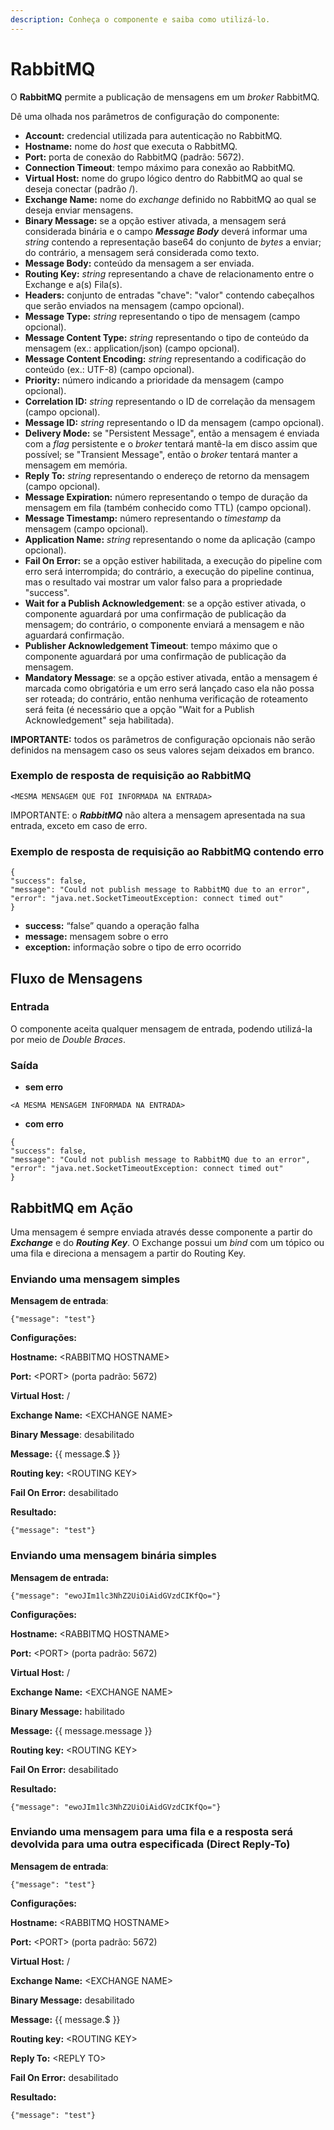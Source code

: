 ```yaml
---
description: Conheça o componente e saiba como utilizá-lo.
---
```


# RabbitMQ

O **RabbitMQ** permite a publicação de mensagens em um _broker_ RabbitMQ.

Dê uma olhada nos parâmetros de configuração do componente:

* **Account:** credencial utilizada para autenticação no RabbitMQ.
* **Hostname:** nome do _host_ que executa o RabbitMQ.
* **Port:** porta de conexão do RabbitMQ (padrão: 5672).
* **Connection Timeout**: tempo máximo para conexão ao RabbitMQ.
* **Virtual Host:** nome do grupo lógico dentro do RabbitMQ ao qual se deseja conectar (padrão /).
* **Exchange Name:** nome do _exchange_ definido no RabbitMQ ao qual se deseja enviar mensagens.
* **Binary Message:** se a opção estiver ativada, a mensagem será considerada binária e o campo _**Message Body**_ deverá informar uma _string_ contendo a representação base64 do conjunto de _bytes_ a enviar; do contrário, a mensagem será considerada como texto.
* **Message Body:** conteúdo da mensagem a ser enviada.
* **Routing Key:** _string_ representando a chave de relacionamento entre o Exchange e a(s) Fila(s).
* **Headers:** conjunto de entradas "chave": "valor" contendo cabeçalhos que serão enviados na mensagem (campo opcional).
* **Message Type:** _string_ representando o tipo de mensagem (campo opcional).
* **Message Content Type:** _string_ representando o tipo de conteúdo da mensagem (ex.: application/json) (campo opcional).
* **Message Content Encoding:** _string_ representando a codificação do conteúdo (ex.: UTF-8) (campo opcional).
* **Priority:** número indicando a prioridade da mensagem (campo opcional).
* **Correlation ID:** _string_ representando o ID de correlação da mensagem (campo opcional).
* **Message ID:** _string_ representando o ID da mensagem (campo opcional).
* **Delivery Mode:** se "Persistent Message", então a mensagem é enviada com a _flag_ persistente e o _broker_ tentará mantê-la em disco assim que possível; se "Transient Message", então o _broker_ tentará manter a mensagem em memória.
* **Reply To:** _string_ representando o endereço de retorno da mensagem (campo opcional).
* **Message Expiration:** número representando o tempo de duração da mensagem em fila (também conhecido como TTL) (campo opcional).
* **Message Timestamp:** número representando o _timestamp_ da mensagem (campo opcional).
* **Application Name:** _string_ representando o nome da aplicação (campo opcional).
* **Fail On Error:** se a opção estiver habilitada, a execução do pipeline com erro será interrompida; do contrário, a execução do pipeline continua, mas o resultado vai mostrar um valor falso para a propriedade "success".
* **Wait for a Publish Acknowledgement**: se a opção estiver ativada, o componente aguardará por uma confirmação de publicação da mensagem; do contrário, o componente enviará a mensagem e não aguardará confirmação.
* **Publisher Acknowledgement Timeout**: tempo máximo que o componente aguardará por uma confirmação de publicação da mensagem.
* **Mandatory Message**: se a opção estiver ativada, então a mensagem é marcada como obrigatória e um erro será lançado caso ela não possa ser roteada; do contrário, então nenhuma verificação de roteamento será feita (é necessário que a opção "Wait for a Publish Acknowledgement" seja habilitada).

**IMPORTANTE:** todos os parâmetros de configuração opcionais não serão definidos na mensagem caso os seus valores sejam deixados em branco.

### Exemplo de resposta de requisição ao RabbitMQ <a href="#exemplo-de-resposta-de-requisio-ao-rabbitmq" id="exemplo-de-resposta-de-requisio-ao-rabbitmq"></a>

```
<MESMA MENSAGEM QUE FOI INFORMADA NA ENTRADA>
```

IMPORTANTE: o _**RabbitMQ**_ não altera a mensagem apresentada na sua entrada, exceto em caso de erro.

### Exemplo de resposta de requisição ao RabbitMQ contendo erro <a href="#exemplo-de-resposta-de-requisio-ao-rabbitmq-contendo-erro" id="exemplo-de-resposta-de-requisio-ao-rabbitmq-contendo-erro"></a>

```
{
"success": false,
"message": "Could not publish message to RabbitMQ due to an error",
"error": "java.net.SocketTimeoutException: connect timed out"
}
```

* **success:** “false” quando a operação falha
* **message:** mensagem sobre o erro
* **exception:** informação sobre o tipo de erro ocorrido

## Fluxo de Mensagens <a href="#fluxo-de-mensagens" id="fluxo-de-mensagens"></a>

### Entrada <a href="#entrada" id="entrada"></a>

O componente aceita qualquer mensagem de entrada, podendo utilizá-la por meio de _Double Braces_.

### &#x20;<a href="#h_c8a4396fb8" id="h_c8a4396fb8"></a>

### Saída <a href="#sada" id="sada"></a>

* **sem erro**

```
<A MESMA MENSAGEM INFORMADA NA ENTRADA>
```

* **com erro**

```
{
"success": false,
"message": "Could not publish message to RabbitMQ due to an error",
"error": "java.net.SocketTimeoutException: connect timed out"
}
```

## RabbitMQ em Ação <a href="#h_80645f3395" id="h_80645f3395"></a>

Uma mensagem é sempre enviada através desse componente a partir do _**Exchange**_ e do _**Routing Key**_. O Exchange possui um _bind_ com um tópico ou uma fila e direciona a mensagem a partir do Routing Key.

### Enviando uma mensagem simples <a href="#h_6588bee0be" id="h_6588bee0be"></a>

**Mensagem de entrada**:

```
{"message": "test"}
```

**Configurações:**

**Hostname:** \<RABBITMQ HOSTNAME>

**Port:** \<PORT> (porta padrão: 5672)

**Virtual Host:** /

**Exchange Name:** \<EXCHANGE NAME>

**Binary Message**: desabilitado

**Message:** \{{ message.$ \}}

**Routing key:** \<ROUTING KEY>

**Fail On Error:** desabilitado

**Resultado:**

```
{"message": "test"}
```

### Enviando uma mensagem binária simples <a href="#h_fdefc82d1f" id="h_fdefc82d1f"></a>

**Mensagem de entrada:**

```
{"message": "ewoJIm1lc3NhZ2UiOiAidGVzdCIKfQo="}
```

**Configurações:**

**Hostname:** \<RABBITMQ HOSTNAME>

**Port:** \<PORT> (porta padrão: 5672)

**Virtual Host:** /

**Exchange Name:** \<EXCHANGE NAME>

**Binary Message:** habilitado

**Message:** \{{ message.message \}}

**Routing key:** \<ROUTING KEY>

**Fail On Error:** desabilitado

**Resultado:**

```
{"message": "ewoJIm1lc3NhZ2UiOiAidGVzdCIKfQo="}
```

### Enviando uma mensagem para uma fila e a resposta será devolvida para uma outra especificada (Direct Reply-To) <a href="#h_1e95f3c10e" id="h_1e95f3c10e"></a>

**Mensagem de entrada**:

```
{"message": "test"}
```

**Configurações:**

**Hostname:** \<RABBITMQ HOSTNAME>

**Port:** \<PORT> (porta padrão: 5672)

**Virtual Host:** /

**Exchange Name:** \<EXCHANGE NAME>

**Binary Message:** desabilitado

**Message:** \{{ message.$ \}}

**Routing key:** \<ROUTING KEY>

**Reply To:** \<REPLY TO>

**Fail On Error:** desabilitado

**Resultado:**

```
{"message": "test"}
```
